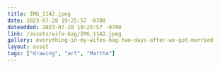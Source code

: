 ```yaml
---
title: IMG_1142.jpeg
date: 2023-07-28 19:25:57 -0700
dateadded: 2023-07-28 19:25:57 -0700
link: /assets/wife-bag/IMG_1142.jpeg
gallery: everything-in-my-wifes-bag-two-days-after-we-got-married
layout: asset
tags: ["drawing", "art", "Martha"]
--- 
```

